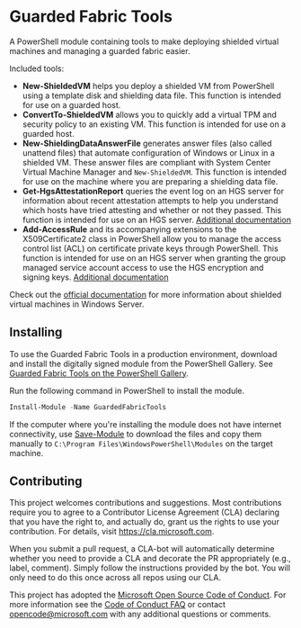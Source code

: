# Guarded Fabric Tools

A PowerShell module containing tools to make deploying shielded virtual machines and managing a guarded fabric easier.

Included tools:
- **New-ShieldedVM** helps you deploy a shielded VM from PowerShell using a template disk and shielding data file. This function is intended for use on a guarded host.
- **ConvertTo-ShieldedVM** allows you to quickly add a virtual TPM and security policy to an existing VM. This function is intended for use on a guarded host.
- **New-ShieldingDataAnswerFile** generates answer files (also called unattend files) that automate configuration of Windows or Linux in a shielded VM. These answer files are compliant with System Center Virtual Machine Manager and `New-ShieldedVM`. This function is intended for use on the machine where you are preparing a shielding data file.
- **Get-HgsAttestationReport** queries the event log on an HGS server for information about recent attestation attempts to help you understand which hosts have tried attesting and whether or not they passed. This function is intended for use on an HGS server. [Additional documentation](./AttestationReport/Usage.md)
- **Add-AccessRule** and its accompanying extensions to the X509Certificate2 class in PowerShell allow you to manage the access control list (ACL) on certificate private keys through PowerShell. This function is intended for use on an HGS server when granting the group managed service account access to use the HGS encryption and signing keys. [Additional documentation](./CertificateManagement/Usage.md)

Check out the [official documentation](https://aka.ms/ShieldedVMs) for more information about shielded virtual machines in Windows Server.

## Installing

To use the Guarded Fabric Tools in a production environment, download and install the digitally signed module from the PowerShell Gallery. See [Guarded Fabric Tools on the PowerShell Gallery](https://www.powershellgallery.com/packages/GuardedFabricTools/).

Run the following command in PowerShell to install the module.

```powershell
Install-Module -Name GuardedFabricTools
```

If the computer where you're installing the module does not have internet connectivity, use [Save-Module](https://docs.microsoft.com/en-us/powershell/module/PowershellGet/Save-Module) to download the files and copy them manually to `C:\Program Files\WindowsPowerShell\Modules` on the target machine.

## Contributing

This project welcomes contributions and suggestions.  Most contributions require you to agree to a
Contributor License Agreement (CLA) declaring that you have the right to, and actually do, grant us
the rights to use your contribution. For details, visit https://cla.microsoft.com.

When you submit a pull request, a CLA-bot will automatically determine whether you need to provide
a CLA and decorate the PR appropriately (e.g., label, comment). Simply follow the instructions
provided by the bot. You will only need to do this once across all repos using our CLA.

This project has adopted the [Microsoft Open Source Code of Conduct](https://opensource.microsoft.com/codeofconduct/).
For more information see the [Code of Conduct FAQ](https://opensource.microsoft.com/codeofconduct/faq/) or
contact [opencode@microsoft.com](mailto:opencode@microsoft.com) with any additional questions or comments.

